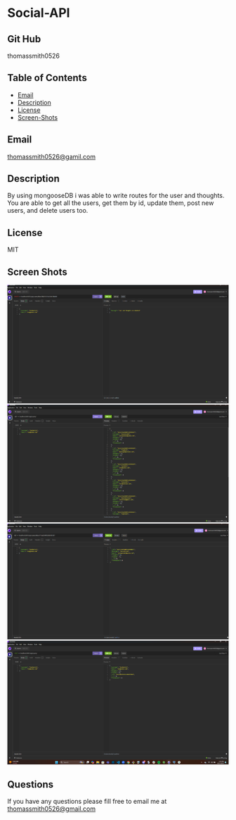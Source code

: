 # Social-API
## Git Hub
thomassmith0526
## Table of Contents 
* [Email](#Email)
* [Description](#Description)
* [License](#License)
* [Screen-Shots](#Screen-Shots)
## Email
thomassmith0526@gamil.com
## Description 
By using mongooseDB i was able to write routes for the user and thoughts. You are able to get all the users, get them by id, update them, post new users, and delete users too.
## License
MIT
## Screen Shots 
![Alt Text](./images/delete.png)
![Alt Text](./images/getall.png)
![Alt Text](./images/getbyid.png)
![Alt Text](./images/post.png)
## Questions
If you have any questions please fill free to email me at thomassmith0526@gmail.com